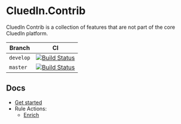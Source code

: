 # CluedIn.Contrib

CluedIn Contrib is a collection of features that are not part of the core CluedIn platform.

| Branch  | CI  |
|---|---|
| `develop`  | [![Build Status](https://dev.azure.com/CluedIn-io/CluedIn/_apis/build/status%2FCluedIn-io.CluedIn.Contrib?branchName=develop)](https://dev.azure.com/CluedIn-io/CluedIn/_build/latest?definitionId=388&branchName=develop)  |
| `master`  | [![Build Status](https://dev.azure.com/CluedIn-io/CluedIn/_apis/build/status%2FCluedIn-io.CluedIn.Contrib?branchName=master)](https://dev.azure.com/CluedIn-io/CluedIn/_build/latest?definitionId=388&branchName=master)  |

## Docs

- [Get started](https://github.com/CluedIn-io/CluedIn.Contrib/wiki/Get-started)
- Rule Actions:
    - [Enrich](https://github.com/CluedIn-io/CluedIn.Contrib/wiki/Rule-Action:-Enrich)
